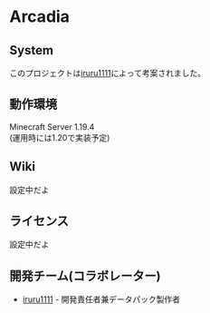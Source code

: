 # Arcadia
<!--discord?(icon)-->
<!--license-->
<!-- [![release](https://img.shields.io/github/release/iruru1111/CivilizationWarsGameSystem?logo=github)](https://github.com/iruru1111/CivilizationWarsGameSystem/releases)
[![stars](https://img.shields.io/github/stars/iruru1111/CivilizationWarsGameSystem?logo=github)](https://github.com/iruru1111/CivilizationWarsGameSystem/stargazers)
[![downloads](https://img.shields.io/github/downloads/iruru1111/CivilizationWarsGameSystem/total?logo=github)](https://github.com/iruru1111/CivilizationWarsGameSystem/releases/latest)  
[日本語](https://github.com/iruru1111/CivilizationWarsGameSystem/blob/master/README.md)/[English](https://github.com/iruru1111/CivilizationWarsGameSystem/blob/master/README_EN.md)
-->
## System

このプロジェクトは[iruru1111](https://twitter.com/iruru1111)によって考案されました。
<!--このゲームがどんなものか、参考にさせていただいた方々への謝辞を忘れずに
-->

## 動作環境

Minecraft Server 1.19.4  
(運用時には1.20で実装予定)
<!--専用プラグインurl等-->

## Wiki

設定中だよ

## ライセンス

設定中だよ
<!--まだ何にするか決めてません
-->

## 開発チーム(コラボレーター)
* [iruru1111](https://twitter.com/iruru1111) - 開発責任者兼データパック製作者  
